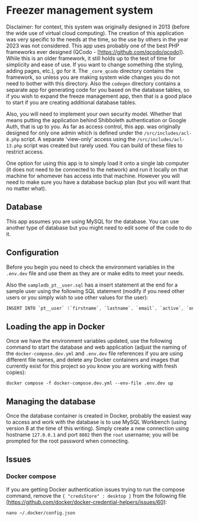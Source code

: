 # Freezer management system

Disclaimer: for context, this system was originally designed in 2013 (before the wide use of virtual cloud computing). The creation of this application was very specific to the needs at the time, so the use by others in the year 2023 was not considered. This app uses probably one of the best PHP frameworks ever designed (QCodo - [https://github.com/qcodo/qcodo]). While this is an older framework, it still holds up to the test of time for simplicity and ease of use. If you want to change something (the styling, adding pages, etc.), go for it. The `_core_qcodo` directory contains the framework, so unless you are making system wide changes you do not need to bother with this directory. Also the `codegen` directory contains a separate app for generating code for you based on the database tables, so if you wish to expand the freeze management app, then that is a good place to start if you are creating additional database tables.

Also, you will need to implement your own security model. Whether that means putting the application behind Shibboleth authentication or Google Auth, that is up to you. As far as access control, this app. was originally designed for only one admin which is defined under the `/src/includes/acl-8.php` script. A separate 'view-only' access using the `/src/includes/acl-13.php` script was created but rarely used. You can build of these files to restrict access.

One option for using this app is to simply load it onto a single lab computer (it does not need to be connected to the network) and run it locally on that machine for whomever has access into that machine. However you will need to make sure you have a database backup plan (but you will want that no matter what).

## Database

This app assumes you are using MySQL for the database. You can use another type of database but you might need to edit some of the code to do it.

## Configuration

Before you begin you need to check the environment variables in the `.env.dev` file and use them as they are or make edits to meet your needs.

Also the `sampledb_pt__user.sql` has a insert statement at the end for a sample user using the following SQL statement (modify if you need other users or you simply wish to use other values for the user):

```s SQL
INSERT INTO `pt__user` (`firstname`, `lastname`, `email`, `active`, `onyen`) VALUES ('User', 'One', 'user_one@home.edu', '1', 'user1');
```

## Loading the app in Docker

Once we have the environment variables updated, use the following command to start the database and web application (adjust the naming of the `docker-compose.dev.yml` and `.env.dev` file references if you are using different file names, and delete any Docker containers and images that currently exist for this project so you know you are working with fresh copies):

`docker compose -f docker-compose.dev.yml --env-file .env.dev up`

## Managing the database

Once the database container is created in Docker, probably the easiest way to access and work with the database is to use MySQL Workbench (using version 8 at the time of this writing). Simply create a new connection using hostname `127.0.0.1` and port `8082` then the `root` username; you will be prompted for the root password when connecting.

## Issues

### Docker compose

If you are getting Docker authentication issues trying to run the compose command, remove the `{ "credsStore" : desktop }` from the following file [https://github.com/docker/docker-credential-helpers/issues/60]:

`nano ~/.docker/config.json`
